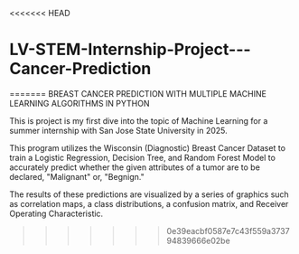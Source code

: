 <<<<<<< HEAD
# LV-STEM-Internship-Project---Cancer-Prediction
=======
BREAST CANCER PREDICTION WITH MULTIPLE MACHINE LEARNING ALGORITHMS IN PYTHON

This is project is my first dive into the topic of Machine Learning for a summer internship with San Jose State University in 2025.

This program utilizes the Wisconsin (Diagnostic) Breast Cancer Dataset to train a Logistic Regression, Decision Tree, and Random Forest Model
to accurately predict whether the given attributes of a tumor are to be declared, "Malignant" or, "Begnign."

The results of these predictions are visualized by a series of graphics such as correlation maps, a class distributions, a confusion matrix,
and  Receiver Operating Characteristic.
>>>>>>> 0e39eacbf0587e7c43f559a373794839666e02be
